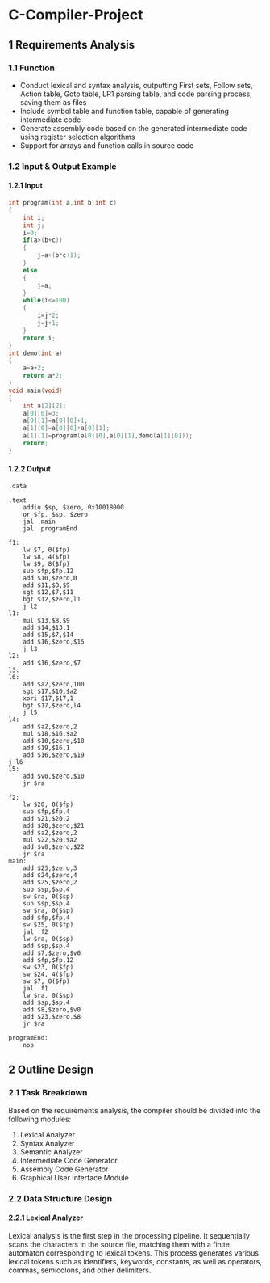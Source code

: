 # C-Compiler-Project

## 1 Requirements Analysis

### 1.1 Function

- Conduct lexical and syntax analysis, outputting First sets, Follow sets, Action table, Goto table, LR1 parsing table, and code parsing process, saving them as files
- Include symbol table and function table, capable of generating intermediate code
- Generate assembly code based on the generated intermediate code using register selection algorithms
- Support for arrays and function calls in source code

### 1.2 Input & Output Example

#### 1.2.1 Input

```c
int program(int a,int b,int c)
{
    int i;
    int j;
    i=0;
    if(a>(b+c))
    {
        j=a+(b*c+1);
    }
    else
    {
        j=a;
    }
    while(i<=100)
    {
        i=j*2;
        j=j+1;
    }
    return i;
}
int demo(int a)
{
    a=a+2;
    return a*2;
}
void main(void)
{
    int a[2][2];
    a[0][0]=3;
    a[0][1]=a[0][0]+1;
    a[1][0]=a[0][0]+a[0][1];
    a[1][1]=program(a[0][0],a[0][1],demo(a[1][0]));
    return;
}
```

#### 1.2.2 Output

```assembly
.data

.text
    addiu $sp, $zero, 0x10018000
    or $fp, $sp, $zero
    jal  main
    jal  programEnd

f1:
    lw $7, 0($fp)
    lw $8, 4($fp)
    lw $9, 8($fp)
    sub $fp,$fp,12
    add $10,$zero,0
    add $11,$8,$9
    sgt $12,$7,$11
    bgt $12,$zero,l1
    j l2
l1:
    mul $13,$8,$9
    add $14,$13,1
    add $15,$7,$14
    add $16,$zero,$15
    j l3
l2:
    add $16,$zero,$7
l3:
l6:
    add $a2,$zero,100
    sgt $17,$10,$a2
    xori $17,$17,1
    bgt $17,$zero,l4
    j l5
l4:
    add $a2,$zero,2
    mul $18,$16,$a2
    add $10,$zero,$18
    add $19,$16,1
    add $16,$zero,$19
j l6
l5:
    add $v0,$zero,$10
    jr $ra

f2:
    lw $20, 0($fp)
    sub $fp,$fp,4
    add $21,$20,2
    add $20,$zero,$21
    add $a2,$zero,2
    mul $22,$20,$a2
    add $v0,$zero,$22
    jr $ra
main:
    add $23,$zero,3
    add $24,$zero,4
    add $25,$zero,2
    sub $sp,$sp,4
    sw $ra, 0($sp)
    sub $sp,$sp,4
    sw $ra, 0($sp)
    add $fp,$fp,4
    sw $25, 0($fp)
    jal  f2
    lw $ra, 0($sp)
    add $sp,$sp,4
    add $7,$zero,$v0
    add $fp,$fp,12
    sw $23, 0($fp)
    sw $24, 4($fp)
    sw $7, 8($fp)
    jal  f1
    lw $ra, 0($sp)
    add $sp,$sp,4
    add $8,$zero,$v0
    add $23,$zero,$8
    jr $ra

programEnd:
    nop

```

## 2 Outline Design

### 2.1 Task Breakdown

Based on the requirements analysis, the compiler should be divided into the following modules:

1. Lexical Analyzer
2. Syntax Analyzer
3. Semantic Analyzer
4. Intermediate Code Generator
5. Assembly Code Generator
6. Graphical User Interface Module  

### 2.2 Data Structure Design

#### 2.2.1 Lexical Analyzer

Lexical analysis is the first step in the processing pipeline. It sequentially scans the characters in the source file, matching them with a finite automaton corresponding to lexical tokens. This process generates various lexical tokens such as identifiers, keywords, constants, as well as operators, commas, semicolons, and other delimiters.

 

 

